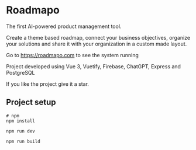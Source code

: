 # Roadmapo
The first AI-powered product management tool.

Create a theme based roadmap, connect your business objectives, organize your solutions and share it with your organization in a custom made layout.


Go to https://roadmapo.com to see the system running

Project developed using Vue 3, Vuetify, Firebase, ChatGPT, Express and PostgreSQL

If you like the project give it a star.

## Project setup

```
# npm
npm install

npm run dev

npm run build
```
